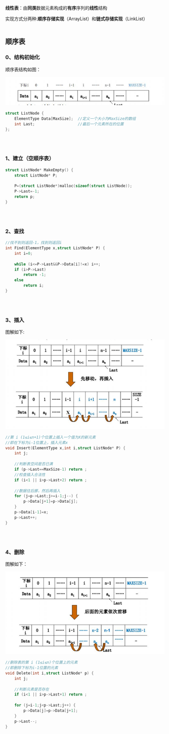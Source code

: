 **线性表**：由**同类**数据元素构成的**有序**序列的**线性**结构

实现方式分两种:**顺序存储实现**（ArrayList）和**链式存储实现**（LinkList）
<br>
<br>

## 顺序表

### 0、结构初始化
顺序表结构如图：

![](https://github.com/LUCY78765580/Day-Day-Leetcode/raw/master/screenshorts/linear-list001.jpg)

```c
struct ListNode {
    ElementType Data[MaxSize];  //定义一个大小为MaxSize的数组
    int Last;                   //最后一个元素所在的位置
};
```
<br>
<br>

### 1、建立（空顺序表）
```c
struct ListNode* MakeEmpty() {
    struct ListNode* P;

    P=(struct ListNode*)malloc(sizeof(struct ListNode));
    P->Last=-1;
    return p;
}
```
<br>
<br>

### 2、查找
```c
//找不到则返回-1，找到则返回i
int Find(ElementType x,struct ListNode* P) {
    int i=0;

    while (i<=P->Last&&P->Data[i]!=x) i++;
    if (i>P->Last)
        return -1;
    else
        return i;
}
```
<br>
<br>

### 3、插入
图解如下:

![](https://github.com/LUCY78765580/Day-Day-Leetcode/raw/master/screenshorts/linear-list002.jpg)

```c
//第 i (1≤i≤n+1)个位置上插入一个值为X的新元素
//即在下标为i-1位置上，插入元素x
void Insert(ElementType x,int i,struct ListNode* P) {
    int j;

    //判断表空间是否已满
    if (p->Last==MaxSize-1) return ;
    //检查插入合法性
    if (i<1 || i>p->Last+2) return ;

    //数据往后挪，然后再插入
    for (j=p->Last;j>=i-1;j--) {
        p->Data[j+1]=p->Data[j];
    }
    p->Data[i-1]=x;
    p->Last++;
}
```
<br>
<br>

### 4、删除
图解如下：

![](https://github.com/LUCY78765580/Day-Day-Leetcode/raw/master/screenshorts/linear-list003.jpg)

```c
//删除表的第 i (1≤i≤n)个位置上的元素
//即删除下标为i-1位置的元素
void Delete(int i,struct ListNode* p) {
    int j;

    //判断元素是否存在
    if (i<1 || i>p->Last+1) return ;

    for (j=i-1;j<p->Last;j++) {
        p->Data[j]=p->Data[j+1];
    }
    p->Last--;
}
```

